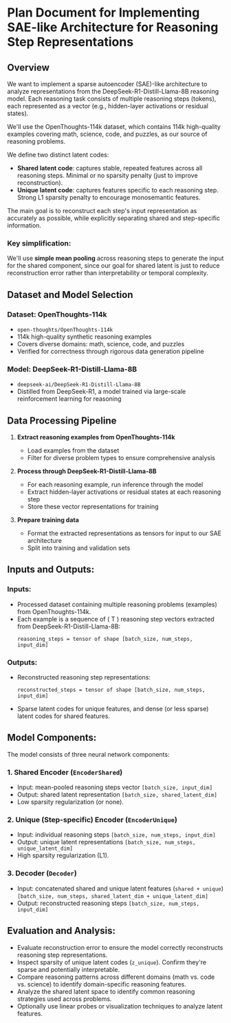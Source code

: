 # Plan Document for Implementing SAE-like Architecture for Reasoning Step Representations

## Overview

We want to implement a sparse autoencoder (SAE)-like architecture to analyze representations from the DeepSeek-R1-Distill-Llama-8B reasoning model. Each reasoning task consists of multiple reasoning steps (tokens), each represented as a vector (e.g., hidden-layer activations or residual states). 

We'll use the OpenThoughts-114k dataset, which contains 114k high-quality examples covering math, science, code, and puzzles, as our source of reasoning problems.

We define two distinct latent codes:

- **Shared latent code**: captures stable, repeated features across all reasoning steps. Minimal or no sparsity penalty (just to improve reconstruction).
- **Unique latent code**: captures features specific to each reasoning step. Strong L1 sparsity penalty to encourage monosemantic features.

The main goal is to reconstruct each step's input representation as accurately as possible, while explicitly separating shared and step-specific information.

### Key simplification:

We'll use **simple mean pooling** across reasoning steps to generate the input for the shared component, since our goal for shared latent is just to reduce reconstruction error rather than interpretability or temporal complexity.

## Dataset and Model Selection

### Dataset: OpenThoughts-114k
- `open-thoughts/OpenThoughts-114k`
- 114k high-quality synthetic reasoning examples
- Covers diverse domains: math, science, code, and puzzles
- Verified for correctness through rigorous data generation pipeline

### Model: DeepSeek-R1-Distill-Llama-8B
- `deepseek-ai/DeepSeek-R1-Distill-Llama-8B`
- Distilled from DeepSeek-R1, a model trained via large-scale reinforcement learning for reasoning

## Data Processing Pipeline

1. **Extract reasoning examples from OpenThoughts-114k**
   - Load examples from the dataset
   - Filter for diverse problem types to ensure comprehensive analysis

2. **Process through DeepSeek-R1-Distill-Llama-8B**
   - For each reasoning example, run inference through the model
   - Extract hidden-layer activations or residual states at each reasoning step
   - Store these vector representations for training

3. **Prepare training data**
   - Format the extracted representations as tensors for input to our SAE architecture
   - Split into training and validation sets

## Inputs and Outputs:

### Inputs:
- Processed dataset containing multiple reasoning problems (examples) from OpenThoughts-114k.
- Each example is a sequence of \( T \) reasoning step vectors extracted from DeepSeek-R1-Distill-Llama-8B:
  ```
  reasoning_steps = tensor of shape [batch_size, num_steps, input_dim]
  ```

### Outputs:
- Reconstructed reasoning step representations:
  ```
  reconstructed_steps = tensor of shape [batch_size, num_steps, input_dim]
  ```
- Sparse latent codes for unique features, and dense (or less sparse) latent codes for shared features.

## Model Components:

The model consists of three neural network components:

### 1. Shared Encoder (`EncoderShared`)
- Input: mean-pooled reasoning steps vector `[batch_size, input_dim]`
- Output: shared latent representation `[batch_size, shared_latent_dim]`
- Low sparsity regularization (or none).

### 2. Unique (Step-specific) Encoder (`EncoderUnique`)
- Input: individual reasoning steps `[batch_size, num_steps, input_dim]`
- Output: unique latent representations `[batch_size, num_steps, unique_latent_dim]`
- High sparsity regularization (L1).

### 3. Decoder (`Decoder`)
- Input: concatenated shared and unique latent features (`shared + unique`)
  `[batch_size, num_steps, shared_latent_dim + unique_latent_dim]`
- Output: reconstructed reasoning steps `[batch_size, num_steps, input_dim]`

## Evaluation and Analysis:

- Evaluate reconstruction error to ensure the model correctly reconstructs reasoning step representations.
- Inspect sparsity of unique latent codes (`z_unique`). Confirm they're sparse and potentially interpretable.
- Compare reasoning patterns across different domains (math vs. code vs. science) to identify domain-specific reasoning features.
- Analyze the shared latent space to identify common reasoning strategies used across problems.
- Optionally use linear probes or visualization techniques to analyze latent features.
